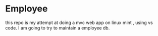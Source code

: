 # Employee

this repo is my attempt at doing a mvc web app on linux mint , using vs code.   I am going to try to maintain a employee db.  
